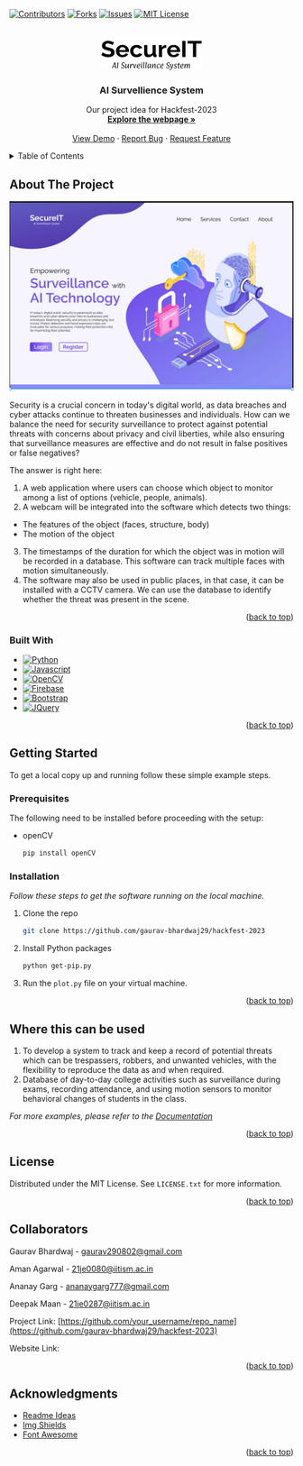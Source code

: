 <!-- Improved compatibility of back to top link: See: https://github.com/othneildrew/Best-README-Template/pull/73 -->
<a name="readme-top"></a>
<!--
*** Thanks for checking out the Best-README-Template. If you have a suggestion
*** that would make this better, please fork the repo and create a pull request
*** or simply open an issue with the tag "enhancement".
*** Don't forget to give the project a star!
*** Thanks again! Now go create something AMAZING! :D
-->



<!-- PROJECT SHIELDS -->
<!--
*** I'm using markdown "reference style" links for readability.
*** Reference links are enclosed in brackets [ ] instead of parentheses ( ).
*** See the bottom of this document for the declaration of the reference variables
*** for contributors-url, forks-url, etc. This is an optional, concise syntax you may use.
*** https://www.markdownguide.org/basic-syntax/#reference-style-links
-->

[![Contributors][contributors-shield]][contributors-url]
[![Forks][forks-shield]][forks-url]
[![Issues][issues-shield]][issues-url]
[![MIT License][license-shield]][license-url]




<!-- PROJECT LOGO -->
<br />
<div align="center">
  <a href="https://github.com/gaurav-bhardwaj29/hackfest-2023/blob/main/images/LogoBlack.png">
    <img src="images/LogoBlack.png" alt="Logo" width="180" height="60">
  </a>

  <h3 align="center">AI Survellience System</h3>

  <p align="center">
    Our project idea for Hackfest-2023
    <br />
    <a href="https://github.com/othneildrew/Best-README-Template"><strong>Explore the webpage »</strong></a>
    <br />
    <br />
    <a href="https://github.com/othneildrew/Best-README-Template">View Demo</a>
    ·
    <a href="https://github.com/gaurav-bhardwaj29/hackfest-2023/issues">Report Bug</a>
    ·
    <a href="https://github.com/gaurav-bhardwaj29/hackfest-2023/issues">Request Feature</a>
  </p>
</div>



<!-- TABLE OF CONTENTS -->
<details>
  <summary>Table of Contents</summary>
  <ol>
    <li>
      <a href="#about-the-project">About The Project</a>
      <ul>
        <li><a href="#built-with">Built With</a></li>
      </ul>
    </li>
    <li>
      <a href="#getting-started">Getting Started</a>
      <ul>
        <li><a href="#prerequisites">Prerequisites</a></li>
        <li><a href="#installation">Installation</a></li>
      </ul>
    </li>
    <li><a href="#where-this-can-be-used">Where this can be used</a></li>
    <li><a href="#license">License</a></li>
    <li><a href="#collaborators">Collaborators</a></li>
    <li><a href="#acknowledgments">Acknowledgments</a></li>
  </ol>
</details>



<!-- ABOUT THE PROJECT -->
## About The Project

[![Product Name Screen Shot][product-screenshot]](https://example.com)

Security is a crucial concern in today's digital world, as data breaches and cyber attacks continue to threaten businesses and individuals. 
How can we balance the need for security surveillance to protect against potential threats with concerns about privacy and civil liberties, while also ensuring that surveillance measures are effective and do not result in false positives or false negatives?

The answer is right here: 
1. A web application where users can choose which object to monitor among a list of options (vehicle, people, animals).
2. A webcam will be integrated into the software which detects two things:
  * The features of the object (faces, structure, body)
  * The motion of the object
3. The timestamps of the duration for which the object was in motion will be recorded in a database. This software can track multiple faces with motion simultaneously. 
4. The software may also be used in public places, in that case, it can be installed with a CCTV camera. We can use the database to identify whether the threat was      present in the scene.



<p align="right">(<a href="#readme-top">back to top</a>)</p>



### Built With


* [![Python][Python.org]][Python-url]
* [![Javascript][Javascript.com]][Javascript-url]
* [![OpenCV][OpenCV.org]][OpenCV-url]
* [![Firebase][Firebase.com]][Firebase-url]
* [![Bootstrap][Bootstrap.com]][Bootstrap-url]
* [![JQuery][JQuery.com]][JQuery-url]

<p align="right">(<a href="#readme-top">back to top</a>)</p>



<!-- GETTING STARTED -->
## Getting Started

To get a local copy up and running follow these simple example steps.

### Prerequisites

The following need to be installed before proceeding with the setup:
* openCV
  ```sh
  pip install openCV
  ```

### Installation

_Follow these steps to get the software running on the local machine._

1. Clone the repo
   ```sh
   git clone https://github.com/gaurav-bhardwaj29/hackfest-2023
   ```
2. Install Python packages
   ```sh
   python get-pip.py
   ```
3. Run the ```plot.py``` file on your virtual machine.

<p align="right">(<a href="#readme-top">back to top</a>)</p>



<!-- USAGE EXAMPLES -->
## Where this can be used

1. To develop a system to track and keep a record of potential threats which can be trespassers, robbers, and unwanted vehicles, with the flexibility to reproduce the data as and when required.
2. Database of day-to-day college activities such as surveillance during exams, recording attendance, and using motion sensors to monitor behavioral changes of students in the class.

_For more examples, please refer to the [Documentation](https://example.com)_

<p align="right">(<a href="#readme-top">back to top</a>)</p>




<!-- LICENSE -->
## License

Distributed under the MIT License. See `LICENSE.txt` for more information.

<p align="right">(<a href="#readme-top">back to top</a>)</p>



<!-- COLLABORATORS -->
## Collaborators

Gaurav Bhardwaj - gaurav290802@gmail.com

Aman Agarwal - 21je0080@iitism.ac.in

Ananay Garg - ananaygarg777@gmail.com

Deepak Maan - 21je0287@iitism.ac.in

Project Link: [https://github.com/your_username/repo_name](https://github.com/gaurav-bhardwaj29/hackfest-2023)

Website Link: 

<p align="right">(<a href="#readme-top">back to top</a>)</p>



<!-- ACKNOWLEDGMENTS -->
## Acknowledgments


* [Readme Ideas](https://github.com/othneildrew/Best-README-Template)
* [Img Shields](https://shields.io)
* [Font Awesome](https://fontawesome.com)

<p align="right">(<a href="#readme-top">back to top</a>)</p>



<!-- MARKDOWN LINKS & IMAGES -->
<!-- https://www.markdownguide.org/basic-syntax/#reference-style-links -->
[contributors-shield]: https://img.shields.io/github/contributors/gaurav-bhardwaj29/hackfest-2023.svg?style=for-the-badge
[contributors-url]: https://github.com/gaurav-bhardwaj29/hackfest-2023/graphs/contributors
[forks-shield]: https://img.shields.io/github/forks/gaurav-bhardwaj29/hackfest-2023.svg?style=for-the-badge
[forks-url]: https://github.com/gaurav-bhardwaj29/hackfest-2023/forks
[issues-shield]: https://img.shields.io/github/issues/gaurav-bhardwaj29/hackfest-2023.svg?style=for-the-badge
[issues-url]: https://github.com/gaurav-bhardwaj29/hackfest-2023/issues
[license-shield]: https://img.shields.io/github/license/gaurav-bhardwaj29/hackfest-2023.svg?style=for-the-badge
[license-url]: https://github.com/gaurav-bhardwaj29/hackfest-2023/blob/main/LICENSE
[product-screenshot]: images/frontpage.jpeg
[Python.org]: https://img.shields.io/badge/Python-35495E?style=for-the-badge&logo=python&logoColor=yellow
[Python-url]: https://www.python.org/
[OpenCV.org]: https://img.shields.io/badge/openCV-DD0031?style=for-the-badge&logo=openCV&logoColor=green
[OpenCV-url]: https://opencv.org/
[Javascript.com]: https://img.shields.io/badge/javascript-black?style=for-the-badge&logo=javascript&logoColor=saffron
[Javascript-url]: https://www.javascript.com/
[Firebase.com]: https://img.shields.io/badge/Firebase-gray?style=for-the-badge&logo=FIrebase&logoColor=yellow
[Firebase-url]: https://firebase.google.com/
[Bootstrap.com]: https://img.shields.io/badge/Bootstrap-563D7C?style=for-the-badge&logo=bootstrap&logoColor=white
[Bootstrap-url]: https://getbootstrap.com
[JQuery.com]: https://img.shields.io/badge/jQuery-0769AD?style=for-the-badge&logo=jquery&logoColor=white
[JQuery-url]: https://jquery.com 


